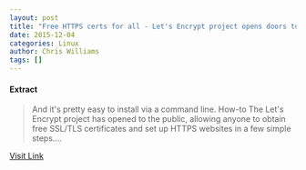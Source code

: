 ```yaml
---
layout: post
title: "Free HTTPS certs for all - Let's Encrypt project opens doors to public"
date: 2015-12-04
categories: Linux
author: Chris Williams
tags: []
---
```





#### Extract
>And it's pretty easy to install via a command line.  How-to The Let's Encrypt project has opened to the public, allowing anyone to obtain free SSL/TLS certificates and set up HTTPS websites in a few simple steps....



[Visit Link](http://lxer.com/module/newswire/ext_link.php?rid=222865)


